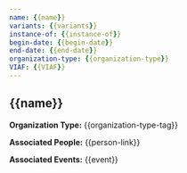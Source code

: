 ```yaml
---
name: {{name}}
variants: {{variants}}
instance-of: {{instance-of}}
begin-date: {{begin-date}}
end-date: {{end-date}}
organization-type: {{organization-type}}
VIAF: {{VIAF}}
---
```

## {{name}}

**Organization Type:** {{organization-type-tag}}

**Associated People:** {{person-link}}

**Associated Events:** {{event}}
